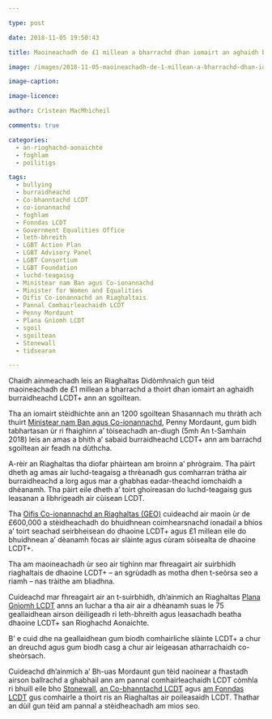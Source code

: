 ```yaml
---

type: post

date: 2018-11-05 19:50:43

title: Maoineachadh de £1 millean a bharrachd dhan iomairt an aghaidh burraidheachd LCDT+

image: /images/2018-11-05-maoineachadh-de-1-millean-a-bharrachd-dhan-iomairt-an-aghaidh-burraidheachd-lcdt.jpg

image-caption:

image-licence:

author: Crìstean MacMhìcheil

comments: true

categories:
  - an-rioghachd-aonaichte
  - foghlam
  - poilitigs

tags:
  - bullying
  - burraidheachd
  - Co-bhanntachd LCDT
  - co-ionannachd
  - foghlam
  - Fonndas LCDT
  - Government Equalities Office
  - leth-bhreith
  - LGBT Action Plan
  - LGBT Advisory Panel
  - LGBT Consortium
  - LGBT Foundation
  - luchd-teagaisg
  - Ministear nam Ban agus Co-ionannachd
  - Minister for Women and Equalities
  - Oifis Co-ionannachd an Riaghaltais
  - Pannal Comhairleachaidh LCDT
  - Penny Mordaunt
  - Plana Gnìomh LCDT
  - sgoil
  - sgoiltean
  - Stonewall
  - tidsearan

---
```


Chaidh ainmeachadh leis an Riaghaltas Didòmhnaich gun tèid maoineachadh de £1 millean a bharrachd a thoirt dhan iomairt an aghaidh burraidheachd LCDT+ ann an sgoiltean.

<!--more-->

Tha an iomairt stèidhichte ann an 1200 sgoiltean Shasannach mu thràth ach thuirt [Ministear nam Ban agus Co-ionannachd][1], Penny Mordaunt, gum bidh tabhartasan ùr ri fhaighinn a&#8217; tòiseachadh an-diugh (5mh An t-Samhain 2018) leis an amas a bhith a&#8217; sabaid burraidheachd LCDT+ ann am barrachd sgoiltean air feadh na dùthcha.

A-rèir an Riaghaltas tha diofar phàirtean am broinn a&#8217; phrògraim. Tha pàirt dheth ag amas air luchd-teagaisg a thrèanadh gus comharran tràtha air burraidheachd a lorg agus mar a ghabhas eadar-theachd iomchaidh a dhèanamh. Tha pàirt eile dheth a&#8217; toirt ghoireasan do luchd-teagaisg gus leasanan a lìbhrigeadh air cùisean LCDT.

Tha [Oifis Co-ionannachd an Riaghaltas (GEO)][2] cuideachd air maoin ùr de £600,000 a stèidheachadh do bhuidhnean coimhearsnachd ionadail a bhios a&#8217; toirt seachad seirbheisean do dhaoine LCDT+ agus £1 millean eile do bhuidhnean a&#8217; dèanamh fòcas air slàinte agus cùram sòisealta de dhaoine LCDT+.

Tha am maoineachadh ùr seo air tighinn mar fhreagairt air suirbhidh riaghaltais de dhaoine LCDT+ &#8211; an sgrùdadh as motha dhen t-seòrsa seo a riamh &#8211; nas tràithe am bliadhna.

Cuideachd mar fhreagairt air an t-suirbhidh, dh’ainmich an Riaghaltas [Plana Gnìomh LCDT][3] anns an Iuchar a tha air air a dhèanamh suas le 75 geallaidhean airson dèiligeadh ri leth-bhreith agus leasachadh beatha dhaoine LCDT+ san Rìoghachd Aonaichte.

B’ e cuid dhe na geallaidhean gum biodh comhairliche slàinte LCDT+ a chur an dreuchd agus gum biodh casg a chur air leigeasan atharrachaidh co-sheòrsach.

Cuideachd dh’ainmich a&#8217; Bh-uas Mordaunt gun tèid naoinear a fhastadh airson ballrachd a ghabhail ann am pannal comhairleachaidh LCDT còmhla ri bhuill eile bho [Stonewall][4], [an Co-bhanntachd LCDT][5] agus [am Fonndas LCDT][6] gus comhairle a thoirt ris an Riaghaltas air poileasaidh LCDT. Thathar an dùil gun tèid am pannal a stèidheachadh am mìos seo.

 [1]: https://www.gov.uk/government/ministers/minister-for-women-and-equalities--3
 [2]: https://www.gov.uk/government/organisations/government-equalities-office
 [3]: https://www.gov.uk/government/publications/lgbt-action-plan-2018-improving-the-lives-of-lesbian-gay-bisexual-and-transgender-people
 [4]: http://www.stonewall.org.uk/
 [5]: http://www.lgbtconsortium.org.uk/
 [6]: https://lgbt.foundation/
